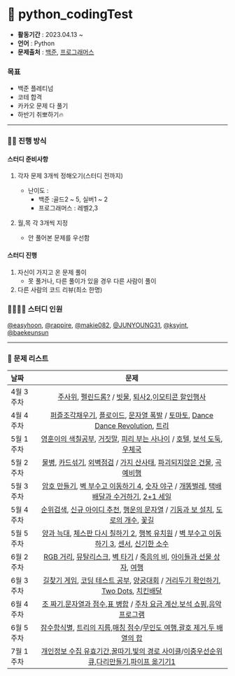 # 🚀 python_codingTest

- **활동기간** : 2023.04.13 ~
- **언어** : Python
- **문제출처** : [백준](https://www.acmicpc.net/), [프로그래머스](https://school.programmers.co.kr/learn/challenges?order=recent&page=1)

### 목표 
- 백준 플레티넘
- 코테 합격
- 카카오 문제 다 풀기
- 하반기 취뽀하기🔥

---

### 🤼‍♀️ 진행 방식
#### 스터디 준비사항
1. 각자 문제 3개씩 정해오기(스터디 전까지)
      - 난이도 : 
           - 백준 :골드2 ~ 5, 실버1 ~ 2
           - 프로그래머스 : 레벨2,3
    
2. 월,목 각 3개씩 지정
      - 안 풀어본 문제를 우선함
      
#### 스터디 진행
1. 자신이 가지고 온 문제 풀이
      - 못 풀거나, 다른 풀이가 있을 경우 다른 사람이 풀이
2. 다른 사람의 코드 리뷰(최소 한명)

### 👨‍👨‍👧‍👧 스터디 인원

[@easyhoon](https://github.com/easyhooon), [@rappire](https://github.com/rappire), [@makie082](https://github.com/makie082), [@JUNYOUNG31](https://github.com/JUNYOUNG31), [@ksyint](https://github.com/ksyint), [@baekeunsun](https://github.com/baekeunsun)


---


### 📑 문제 리스트
| 날짜 | 문제 |
| :---- | :------------------: | 
| 4월 3주차 |[주사위](https://www.acmicpc.net/problem/1041), [펠린드롬?](https://www.acmicpc.net/problem/10942) / [빗물](https://www.acmicpc.net/problem/14719), [퇴사2](https://www.acmicpc.net/problem/15486),[이모티콘 할인행사](https://school.programmers.co.kr/learn/courses/30/lessons/150368) |
| 4월 4주차 |[퍼즐조각채우기](https://school.programmers.co.kr/learn/courses/30/lessons/84021), [플로이드](https://www.acmicpc.net/problem/11404), [문자열 폭발](https://www.acmicpc.net/problem/9935) / [토마토](https://www.acmicpc.net/problem/7576), [Dance Dance Revolution](https://www.acmicpc.net/problem/2342), [트리](https://www.acmicpc.net/problem/1068)|
| 5월 1주차 |[영훈이의 색칠공부](https://www.acmicpc.net/problem/14578), [거짓말](https://www.acmicpc.net/problem/1043), [피리 부는 사나이](https://www.acmicpc.net/problem/16724) / [호텔](https://www.acmicpc.net/problem/1106),  [보석 도둑](https://www.acmicpc.net/problem/1202),  [우체국](https://www.acmicpc.net/problem/2141)|
| 5월 2주차 |[물병](https://www.acmicpc.net/problem/1052), [카드섞기](https://www.acmicpc.net/problem/1091), [외벽점검](https://school.programmers.co.kr/learn/courses/30/lessons/60062) / [가지 산사태](https://www.acmicpc.net/problem/27940),   [파괴되지않은 건물](https://school.programmers.co.kr/learn/courses/30/lessons/92344), [곡예비행](https://www.acmicpc.net/problem/21923)|
| 5월 3주차 |[암호 만들기](https://www.acmicpc.net/problem/1759), [벽 부수고 이동하기 4](https://www.acmicpc.net/problem/16946), [숫자 야구](https://www.acmicpc.net/problem/2503) / [개똥벌레](https://www.acmicpc.net/problem/3020), [택배 배달과 수거하기](https://school.programmers.co.kr/learn/courses/30/lessons/150369), [2+1 세일](https://www.acmicpc.net/problem/11508)|
| 5월 4주차 |[순위검색](https://school.programmers.co.kr/learn/courses/30/lessons/72412),  [신규 아이디 추천](https://school.programmers.co.kr/learn/courses/30/lessons/72410), [행운의 문자열](https://www.acmicpc.net/problem/1342) / [기둥과 보 설치](https://school.programmers.co.kr/learn/courses/30/lessons/60061), [도로의 개수](https://www.acmicpc.net/problem/1577), [꽃길](https://www.acmicpc.net/problem/14620)|
| 5월 5주차 |[양과 늑대](https://school.programmers.co.kr/learn/courses/30/lessons/92343),  [체스판 다시 칠하기 2](https://www.acmicpc.net/problem/25682), [행복 유치원](https://www.acmicpc.net/problem/13164) / [벽 부수고 이동하기 3](https://www.acmicpc.net/problem/16933), [센서](https://www.acmicpc.net/problem/2212), [신기한 소수](https://www.acmicpc.net/problem/2023)|
| 6월 2주차 |[RGB 거리](https://www.acmicpc.net/problem/1149),  [뮤탈리스크](https://www.acmicpc.net/problem/12869), [벽 타기](https://www.acmicpc.net/problem/23563) / [죽음의 비](https://www.acmicpc.net/problem/22944), [아이들과 선물 상자](https://www.acmicpc.net/problem/23757), [여행](https://www.acmicpc.net/problem/2157)|
| 6월 3주차 |[길찾기 게임](https://school.programmers.co.kr/learn/courses/30/lessons/42892),  [코딩 테스트 공부](https://school.programmers.co.kr/learn/courses/30/lessons/118668), [양궁대회](https://school.programmers.co.kr/learn/courses/30/lessons/92342) / [거리두기 확인하기](https://school.programmers.co.kr/learn/courses/30/lessons/81302), [Two Dots](https://www.acmicpc.net/problem/16929), [치킨배달](https://www.acmicpc.net/problem/15686)
| 6월 4주차 |[조 짜기](https://www.acmicpc.net/problem/2229),[문자열과 점수](https://www.acmicpc.net/problem/2216),[표 병합](https://school.programmers.co.kr/learn/courses/30/lessons/150366) / [주차 요금 계산](https://school.programmers.co.kr/learn/courses/30/lessons/92341),[보석 쇼핑](https://school.programmers.co.kr/learn/courses/30/lessons/67258),[음악프로그램](https://www.acmicpc.net/problem/2623)
| 6월 5주차 |[잠수함식별](https://www.acmicpc.net/problem/2671), [트리의 지름](https://www.acmicpc.net/problem/1167),[매칭 점수](https://school.programmers.co.kr/learn/courses/30/lessons/42893)/[무인도 여행](https://school.programmers.co.kr/learn/courses/30/lessons/154540),[괄호 제거](https://www.acmicpc.net/problem/2800),[두 배열의 합](https://www.acmicpc.net/problem/2143)
| 7월 1주차 |[개인정보 수집 유효기간](https://school.programmers.co.kr/learn/courses/30/lessons/150370),[꿀따기](https://www.acmicpc.net/problem/21758),[빛의 경로 사이클](https://school.programmers.co.kr/learn/courses/30/lessons/86052)/[이중우선순위큐](https://school.programmers.co.kr/learn/courses/30/lessons/42628),[다리만들기](https://www.acmicpc.net/problem/2146),[파이프 옮기기1](https://www.acmicpc.net/problem/17070)
